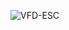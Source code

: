 ![VFD-ESC](https://github.com/criticvl/VFD-ESC-landing/assets/60577503/710ead14-8f5e-4da1-b160-78a2e3d673f9)
